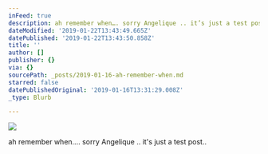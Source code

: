 ```yaml
---
inFeed: true
description: ah remember when…. sorry Angelique .. it’s just a test post..
dateModified: '2019-01-22T13:43:49.665Z'
datePublished: '2019-01-22T13:43:50.858Z'
title: ''
author: []
publisher: {}
via: {}
sourcePath: _posts/2019-01-16-ah-remember-when.md
starred: false
datePublishedOriginal: '2019-01-16T13:31:29.008Z'
_type: Blurb

---
```

![](https://the-grid-user-content.s3-us-west-2.amazonaws.com/dc25becd-edbf-4d95-9f13-623b1343feee.jpg)

ah remember when.... sorry Angelique .. it's just a test post..